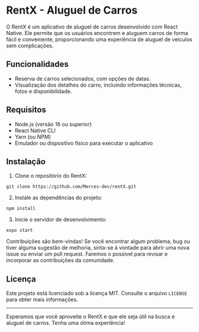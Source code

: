 # RentX - Aluguel de Carros

O RentX é um aplicativo de aluguel de carros desenvolvido com React Native. Ele permite que os usuários encontrem e aluguem carros de forma fácil e conveniente, proporcionando uma experiência de aluguel de veículos sem complicações.

## Funcionalidades

* Reserva de carros selecionados, com opções de datas.
* Visualização dos detalhes do carro, incluindo informações técnicas, fotos e disponibilidade.

## Requisitos

* Node.js (versão 16 ou superior)
* React Native CLI
* Yarn (ou NPM)
* Emulador ou dispositivo físico para executar o aplicativo

## Instalação

1. Clone o repositório do RentX:

```
git clone https://github.com/Merces-dev/rentX.git
```

2. Instale as dependências do projeto:

```
npm install
```

3. Inicie o servidor de desenvolvimento:

```
expo start
```
Contribuições são bem-vindas! Se você encontrar algum problema, bug ou tiver alguma sugestão de melhoria, sinta-se à vontade para abrir uma nova issue ou enviar um pull request. Faremos o possível para revisar e incorporar as contribuições da comunidade.

## Licença

Este projeto está licenciado sob a licença MIT. Consulte o arquivo `LICENSE` para obter mais informações.

---

Esperamos que você aproveite o RentX e que ele seja útil na busca e aluguel de carros. Tenha uma ótima experiência!
